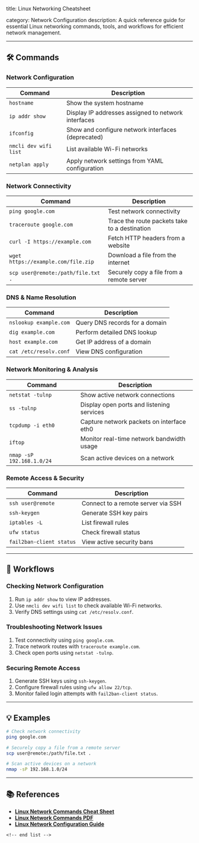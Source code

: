 title: Linux Networking Cheatsheet

category: Network Configuration
description: A quick reference guide for essential Linux networking commands, tools, and workflows for efficient network management.

---

## 🛠️ Commands

### **Network Configuration**

| Command                 | Description                                         |
| ----------------------- | --------------------------------------------------- |
| `hostname`            | Show the system hostname                            |
| `ip addr show`        | Display IP addresses assigned to network interfaces |
| `ifconfig`            | Show and configure network interfaces (deprecated)  |
| `nmcli dev wifi list` | List available Wi-Fi networks                       |
| `netplan apply`       | Apply network settings from YAML configuration      |

### **Network Connectivity**

| Command                               | Description                                   |
| ------------------------------------- | --------------------------------------------- |
| `ping google.com`                   | Test network connectivity                     |
| `traceroute google.com`             | Trace the route packets take to a destination |
| `curl -I https://example.com`       | Fetch HTTP headers from a website             |
| `wget https://example.com/file.zip` | Download a file from the internet             |
| `scp user@remote:/path/file.txt .`  | Securely copy a file from a remote server     |

### **DNS & Name Resolution**

| Command                  | Description                    |
| ------------------------ | ------------------------------ |
| `nslookup example.com` | Query DNS records for a domain |
| `dig example.com`      | Perform detailed DNS lookup    |
| `host example.com`     | Get IP address of a domain     |
| `cat /etc/resolv.conf` | View DNS configuration         |

### **Network Monitoring & Analysis**

| Command                     | Description                               |
| --------------------------- | ----------------------------------------- |
| `netstat -tulnp`          | Show active network connections           |
| `ss -tulnp`               | Display open ports and listening services |
| `tcpdump -i eth0`         | Capture network packets on interface eth0 |
| `iftop`                   | Monitor real-time network bandwidth usage |
| `nmap -sP 192.168.1.0/24` | Scan active devices on a network          |

### **Remote Access & Security**

| Command                    | Description                        |
| -------------------------- | ---------------------------------- |
| `ssh user@remote`        | Connect to a remote server via SSH |
| `ssh-keygen`             | Generate SSH key pairs             |
| `iptables -L`            | List firewall rules                |
| `ufw status`             | Check firewall status              |
| `fail2ban-client status` | View active security bans          |

---

## 🔄 Workflows

### **Checking Network Configuration**

1. Run `ip addr show` to view IP addresses.
2. Use `nmcli dev wifi list` to check available Wi-Fi networks.
3. Verify DNS settings using `cat /etc/resolv.conf`.

### **Troubleshooting Network Issues**

1. Test connectivity using `ping google.com`.
2. Trace network routes with `traceroute example.com`.
3. Check open ports using `netstat -tulnp`.

### **Securing Remote Access**

1. Generate SSH keys using `ssh-keygen`.
2. Configure firewall rules using `ufw allow 22/tcp`.
3. Monitor failed login attempts with `fail2ban-client status`.

---

## 💡 Examples

```sh
# Check network connectivity
ping google.com

# Securely copy a file from a remote server
scp user@remote:/path/file.txt .

# Scan active devices on a network
nmap -sP 192.168.1.0/24
```

---

## 📚 References

- **[Linux Network Commands Cheat Sheet](https://www.geeksforgeeks.org/linux-network-commands-cheat-sheet/)**
- **[Linux Network Commands PDF](https://linuxsimply.com/cheat-sheets/linux-network-commands/)**
- **[Linux Network Configuration Guide](https://phoenixnap.com/kb/linux-network-commands)**

```
<!-- end list -->
```
